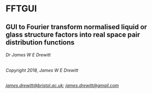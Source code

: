 # FFTGUI
## GUI to Fourier transform normalised liquid or glass structure factors into real space pair distribution functions

######   Dr James W E Drewitt
######   Copyright 2018, James W E Drewitt
######   james.drewitt@bristol.ac.uk; james.drewitt@gmail.com
